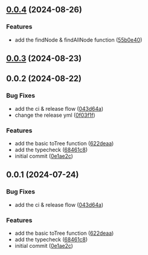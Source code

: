 

## [0.0.4](https://github.com/karlsbeard/ts-tree-tools/compare/v0.0.3...v0.0.4) (2024-08-26)


### Features

* add the findNode & findAllNode function ([55b0e40](https://github.com/karlsbeard/ts-tree-tools/commit/55b0e40a31901468ffb7f53b53cc3b6157ca0d5e))

## [0.0.3](https://github.com/karlsbeard/ts-tree-tools/compare/v0.0.2...v0.0.3) (2024-08-23)

## 0.0.2 (2024-08-22)


### Bug Fixes

* add the ci & release flow ([043d64a](https://github.com/karlsbeard/ts-tree-tools/commit/043d64ac9a4d5ba1a00ce6a3d9f1a8ab6d6d4fbf))
* change the release yml ([0f03f1f](https://github.com/karlsbeard/ts-tree-tools/commit/0f03f1f00610f853d5327eafb684e59cb6563c73))


### Features

* add the basic toTree function ([622deaa](https://github.com/karlsbeard/ts-tree-tools/commit/622deaa1a87776f2a6cac1858c61296f6b1594a3))
* add the typecheck ([68461c8](https://github.com/karlsbeard/ts-tree-tools/commit/68461c819d45dfc3e8b5014f6bc686beaea5e0c6))
* initial commit ([0e1ae2c](https://github.com/karlsbeard/ts-tree-tools/commit/0e1ae2c72ca54436277b56687c85a92c24918435))

## 0.0.1 (2024-07-24)


### Bug Fixes

* add the ci & release flow ([043d64a](https://github.com/karlsbeard/ts-tree-tools/commit/043d64ac9a4d5ba1a00ce6a3d9f1a8ab6d6d4fbf))


### Features

* add the basic toTree function ([622deaa](https://github.com/karlsbeard/ts-tree-tools/commit/622deaa1a87776f2a6cac1858c61296f6b1594a3))
* add the typecheck ([68461c8](https://github.com/karlsbeard/ts-tree-tools/commit/68461c819d45dfc3e8b5014f6bc686beaea5e0c6))
* initial commit ([0e1ae2c](https://github.com/karlsbeard/ts-tree-tools/commit/0e1ae2c72ca54436277b56687c85a92c24918435))
